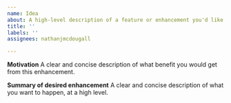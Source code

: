 ```yaml
---
name: Idea
about: A high-level description of a feature or enhancement you'd like.
title: ''
labels: ''
assignees: nathanjmcdougall

---
```


**Motivation**
A clear and concise description of what benefit you would get from this enhancement.

**Summary of desired enhancement**
A clear and concise description of what you want to happen, at a high level.
